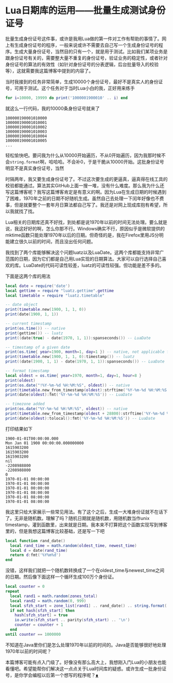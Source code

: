 # Lua日期库的运用——批量生成测试身份证号

批量生成身份证号这件事，或许是我用Lua做的第一件对工作有帮助的事情了。网上有生成身份证号的程序，一般来说或许不需要去自己写一个生成身份证号的程序。生成大量身份证号，当然目的只有一个，就是用于测试。比如我们某项业务是跟身份证号有关的，需要整大量不重复的身份证号，验证业务的稳定性，或者针对身份证号的算法的有效性（如针对身份证号的分表逻辑，后台批量导入的校验等），这就需要我这篇博客中提到的内容了。

当时我接到的任务非常简单，生成10000个身份证号，最好不是真实人的身份证号，可用于测试。这个任务对于当时Lua小白的我，正好用来练手

```lua
for i=10000, 19999 do print('1000001900010' .. i) end
```

就这么一行代码，我的10000条身份证号就来了

```
100000190001010000
100000190001010001
100000190001010002
100000190001010003
100000190001010004
100000190001010005
...
```

轻松愉快吧。要问我为什么从10000开始遍历，不从0开始遍历，因为我那时候不会`string.format`啊，哈哈哈。不会补0，于是干脆从10000开始。这批身份证号明显不是真实身份证号，当然

时隔两年，我又要生成身份证号了。不过这次要生成的更逼真，逼真得在线工具的校验都能通过。算法其实GitHub上面一搜一堆，没有什么难度。那么我为什么还写这篇博客呢？我写这篇博客肯定是有意义的啊。因为Lua在生成日期的时候遇到了困难，1970年之前的日期不好随机生成。虽然自己去处理一下闰年好像也不费事，但是就要整个一套年月日算法都自己写了。我还是对网上现成库抱有希望，所以我就找了找。

Lua相关的日期库还真不好找，到处都是说1970年以前的时间无法处理。要么就是说，我这好好的啊，怎么你那不行。Windows确实不行，原因似乎是微软提供的mktime函数只能处理1970年以后的日期。但奇怪的是，我在Firefox里用JS分明能建立很久以前的时间，而且没出任何问题。

我找到了两个库能够解决这个问题luatz以及LuaDate。这两个库都能支持非常广范围的日期，因为它们都是自己用Lua实现的日期算法。大家可以自行选择自己喜欢的库。LuaDate的代码可读性较差，luatz的可读性较强。但功能是差不多的。

下面是这两个库的用法

```lua
local date = require('date')
local gettime = require "luatz.gettime".gettime
local timetable = require "luatz.timetable"

-- date object
print(timetable.new(1900, 1, 1, 0))
print(date(1900, 1, 1))

-- current timestamp
print(os.time()) -- native
print(gettime()) -- luatz
print((date(true) - date(1970, 1, 1)):spanseconds()) -- LuaDate

-- timestamp of a given date
print(os.time{ year=1900, month=1, day=1 }) -- native, not applicable for time before 1970
print(timetable.new(1900, 1, 1, 0):timestamp()) -- luatz
print((date(1900, 1, 1) - date(1970, 1, 1)):spanseconds()) -- LuaDate

-- format timestamp
local oldest = os.time{ year=1970, month=1, day=1, hour=8 }
print(oldest)
print(os.date("!%Y-%m-%d %H:%M:%S", oldest)) -- native
print(timetable.new_from_timestamp(oldest):strftime('%Y-%m-%d %H:%M:%S')) -- luatz
print(date(oldest):fmt('%Y-%m-%d %H:%M:%S')) -- LuaDate

-- timezone added
print(os.date("%Y-%m-%d %H:%M:%S", oldest)) -- native
print(timetable.new_from_timestamp(oldest + 28800):strftime('%Y-%m-%d %H:%M:%S')) -- luatz
print(date(oldest):tolocal():fmt('%Y-%m-%d %H:%M:%S')) -- LuaDate
```

打印结果如下

```
1900-01-01T00:00:00.000
Mon Jan 01 1900 00:00:00.000000000
1615903200
1615903200
1615903200
nil
-2208988800
-2208988800
0
1970-01-01 00:00:00
1970-01-01 00:00:00
1970-01-01 00:00:00
1970-01-01 08:00:00
1970-01-01 08:00:00
1970-01-01 08:00:00
```

我这里只给大家展示一些常见用法。有了这个之后，生成一大堆身份证就不在话下了。无非是随机数。理解了吗？随机日期就是随机数，用随机数当作unix timestamp，灌到函数里，出来就是日期。我本来不打算把这个函数实现写到博客里的，但是我想这篇博客比较基础，还是写一下吧

```lua
local function rand_date()
  local rand_time = math.random(oldest_time, newest_time)
  local d = date(rand_time)
  return d:fmt('%Y%m%d')
end
```

没错，这样我们就把一个随机数转换成了一个在oldest_time与newest_time之间的日期。然后像下面这样一个循环生成100万个身份证。

```lua
local counter = 0
repeat
  local rand1 = math.random(zones_total)
  local rand2 = math.random(0, 999)
  local sfzh_start = zone_list[rand1] .. rand_date() .. string.format('%03d', rand2)
  if not hash[sfzh_start] then
    hash[sfzh_start] = true
    io.write(sfzh_start .. parity(sfzh_start) .. '\n')
    counter = counter + 1
  end
until counter == 1000000
```

不知道在Java里你们是怎么处理1970年以前的时间的。Java是否能够很好地处理1970年以前的时间呢？

本篇博客可能有点入门级了。好像没有那么高大上，我想刚入门Lua的小朋友也能看懂吧。希望能帮你们解决这一点点关于Lua时间库的疑惑。或许生成一批身份证号，是你学会编程以后第一个想写的程序呢？[∎](../ "返回首页")

